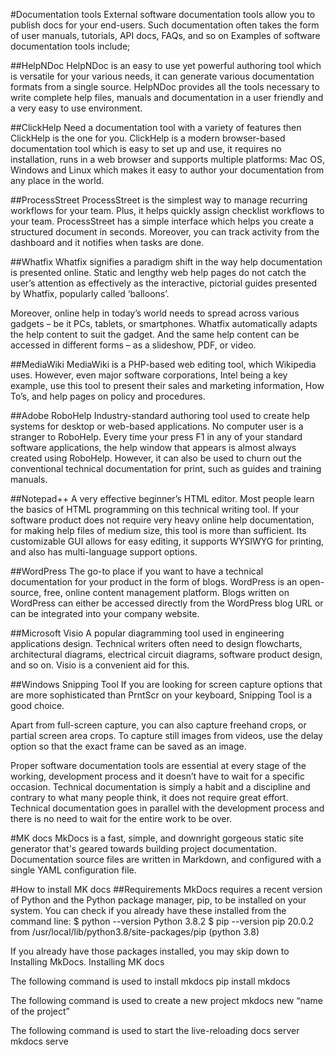 <!-- # Welcome to MkDocs

For full documentation visit [mkdocs.org](https://www.mkdocs.org).

## Commands

* `mkdocs new [dir-name]` - Create a new project.
* `mkdocs serve` - Start the live-reloading docs server.
* `mkdocs build` - Build the documentation site.
* `mkdocs -h` - Print help messag and exit.

## Project layout

    mkdocs.yml    # The configuration file.
    docs/
        index.md  # The documentation homepage.
        ...       # Other markdown pages, images and other files. -->


#Documentation tools
External software documentation tools allow you to publish docs for your end-users. Such documentation often takes the form of user manuals, tutorials, API docs, FAQs, and so on
Examples of software documentation tools include;


##HelpNDoc
HelpNDoc is an easy to use yet powerful authoring tool which is versatile for your various needs, it can generate various documentation formats from a single source.
HelpNDoc provides all the tools necessary to write complete help files, manuals and documentation in a user friendly and a very easy to use environment.

##ClickHelp
Need a documentation tool with a variety of features then ClickHelp is the one for you. ClickHelp is a modern browser-based documentation tool which is easy to set up and use, it requires no installation, runs in a web browser and supports multiple platforms: Mac OS, Windows and Linux which makes it easy to author your documentation from any place in the world.

##ProcessStreet
ProcessStreet is the simplest way to manage recurring workflows for your team. Plus, it helps quickly assign checklist workflows to your team.
ProcessStreet has a simple interface which helps you create a structured document in seconds. Moreover, you can track activity from the dashboard and it notifies when tasks are done.

##Whatfix
Whatfix signifies a paradigm shift in the way help documentation is presented online. Static and lengthy web help pages do not catch the user’s attention as effectively as the interactive, pictorial guides presented by Whatfix, popularly called ‘balloons’. 

Moreover, online help in today’s world needs to spread across various gadgets – be it PCs, tablets, or smartphones. Whatfix automatically adapts the help content to suit the gadget. And the same help content can be accessed in different forms – as a slideshow, PDF, or video.

##MediaWiki
MediaWiki is a PHP-based web editing tool, which Wikipedia uses. However, even major software corporations, Intel being a key example, use this tool to present their sales and marketing information, How To’s, and help pages on policy and procedures.

##Adobe RoboHelp
Industry-standard authoring tool used to create help systems for desktop or web-based applications. No computer user is a stranger to RoboHelp. Every time your press F1 in any of your standard software applications, the help window that appears is almost always created using RoboHelp. However, it can also be used to churn out the conventional technical documentation for print, such as guides and training manuals.

##Notepad++
A very effective beginner’s HTML editor. Most people learn the basics of HTML programming on this technical writing tool. If your software product does not require very heavy online help documentation, for making help files of medium size, this tool is more than sufficient.
Its customizable GUI allows for easy editing, it supports WYSIWYG for printing, and also has multi-language support options.

##WordPress
The go-to place if you want to have a technical documentation for your product in the form of blogs. WordPress is an open-source, free, online content management platform. Blogs written on WordPress can either be accessed directly from the WordPress blog URL or can be integrated into your company website.

##Microsoft Visio
A popular diagramming tool used in engineering applications design. Technical writers often need to design flowcharts, architectural diagrams, electrical circuit diagrams, software product design, and so on. Visio is a convenient aid for this.

##Windows Snipping Tool
If you are looking for screen capture options that are more sophisticated than PrntScr on your keyboard, Snipping Tool is a good choice.

Apart from full-screen capture, you can also capture freehand crops, or partial screen area crops. To capture still images from videos, use the delay option so that the exact frame can be saved as an image.




 
Proper software documentation tools are essential at every stage of the working, development process and it doesn’t have to wait for a specific occasion. Technical documentation is simply a habit and a discipline and contrary to what many people think, it does not require great effort. Technical documentation goes in parallel with the development process and there is no need to wait for the entire work to be over.

#MK docs
MkDocs is a fast, simple, and downright gorgeous static site generator that's geared towards building project documentation. Documentation source files are written in Markdown, and configured with a single YAML configuration file.

#How to install MK docs
##Requirements
MkDocs requires a recent version of Python and the Python package manager, pip, to be installed on your system.
You can check if you already have these installed from the command line:
$ python --version
Python 3.8.2
$ pip --version
pip 20.0.2 from /usr/local/lib/python3.8/site-packages/pip (python 3.8)

If you already have those packages installed, you may skip down to Installing MkDocs.
Installing MK docs 

The following command is used to install mkdocs
pip install mkdocs

The following command is used to create a new project 
mkdocs new “name of the project”

The following command is used to start the live-reloading docs server
mkdocs serve




